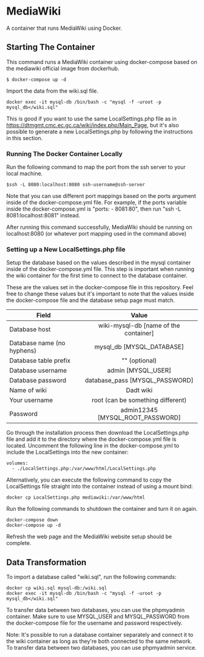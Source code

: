 # MediaWiki

A container that runs MediaWiki using Docker.

## Starting The Container

This command runs a MediaWiki container using docker-compose based on the mediawiki official image from dockerhub.

```
$ docker-compose up -d
```

Import the data from the wiki.sql file.

```
docker exec -it mysql-db /bin/bash -c "mysql -f -uroot -p mysql_db</wiki.sql"
```
This is good if you want to use the same LocalSettings.php file as in https://dtmgmt.cmc.ec.gc.ca/wiki/index.php/Main_Page, but it's also possible to generate a new LocalSettings.php by following the instructions in this section.

### Running The Docker Container Locally

Run the following command to map the port from the ssh server to your local machine.

```
$ssh -L 8080:localhost:8080 ssh-username@ssh-server
```

Note that you can use different port mappings based on the ports argument inside of the docker-compose.yml file.
For example, if the ports variable inside the docker-compose.yml is "ports: - 8081:80", then run "ssh -L 8081:localhost:8081" instead.

After running this command successfully, MediaWiki should be running on localhost:8080 (or whatever port mapping used in the command above)

### Setting up a New LocalSettings.php file

Setup the database based on the values described in the mysql container inside of the docker-compose.yml file.
This step is important when running the wiki container for the first time to connect to the database container.

These are the values set in the docker-compose file in this repository. 
Feel free to change these values but it's important to note that the values inside the docker-compose file and the database setup page must match.

| Field                                       | Value				      |
| ------------------------------------------- |:-------------------------------------:|
| Database host                               | wiki-mysql-db [name of the container] |
| Database name (no hyphens)                  | mysql_db [MYSQL_DATABASE]	      |
| Database table prefix                       | "" (optional)			      |
| Database username                           | admin [MYSQL_USER]                    |
| Database password                           | database_pass [MYSQL_PASSWORD]        |
| Name of wiki                                | Dadt wiki                             |
| Your username                               | root (can be something different)     |
| Password                                    | admin12345 [MYSQL_ROOT_PASSWORD]      |

Go through the installation process then download the LocalSettings.php file and add it to the directory where the docker-compose.yml file is located.
Uncomment the following line in the docker-compose.yml to include the LocalSettings into the new container:
```
volumes:
  - ./LocalSettings.php:/var/www/html/LocalSettings.php
```

Alternatively, you can execute the following command to copy the LocalSettings file straight into the container instead of using a mount bind:
```
docker cp LocalSettings.php mediawiki:/var/www/html
```

Run the following commands to shutdown the container and turn it on again.
```
docker-compose down
docker-compose up -d
```
Refresh the web page and the MediaWiki website setup should be complete.

## Data Transformation

To import a database called "wiki.sql", run the following commands:
```
docker cp wiki.sql mysql-db:/wiki.sql
docker exec -it mysql-db /bin/bash -c "mysql -f -uroot -p mysql_db</wiki.sql"
```

To transfer data between two databases, you can use the phpmyadmin container. 
Make sure to use MYSQL_USER and MYSQL_PASSWORD from the docker-compose file for the username and password respectively.

Note: It's possible to run a database container separately and connect it to the wiki container as long as they're both connected to the same network.
To transfer data between two databases, you can use phpmyadmin service.
